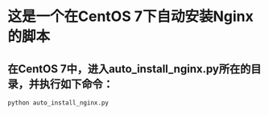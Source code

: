 # 这是一个在CentOS 7下自动安装Nginx的脚本
## 在CentOS 7中，进入auto_install_nginx.py所在的目录，并执行如下命令：
```python auto_install_nginx.py```

